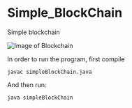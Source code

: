 # Simple_BlockChain
Simple blockchain

![Image of Blockchain](https://miro.medium.com/max/733/1*3shOJNSwkZIl07R1n9nVUw.jpeg)

In order to run the program, first compile

```
javac simpleBlockChain.java
```

And then run:


```
java simpleBlockChain
```
